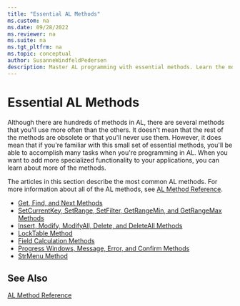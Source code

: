 ```yaml
---
title: "Essential AL Methods"
ms.custom: na
ms.date: 09/28/2022
ms.reviewer: na
ms.suite: na
ms.tgt_pltfrm: na
ms.topic: conceptual
author: SusanneWindfeldPedersen
description: Master AL programming with essential methods. Learn the most common methods, their uses, and how to add specialized functionality to your applications.
---
```


# Essential AL Methods

Although there are hundreds of methods in AL, there are several methods that you'll use more often than the others. It doesn't mean that the rest of the methods are obsolete or that you'll never use them. However, it does mean that if you're familiar with this small set of essential methods, you'll be able to accomplish many tasks when you're programming in AL. When you want to add more specialized functionality to your applications, you can learn about more of the methods.  

The articles in this section describe the most common AL methods. For more information about all of the AL methods, see [AL Method Reference](methods-auto/library.md).  

- [Get, Find, and Next Methods](devenv-get-find-and-next-methods.md)  
- [SetCurrentKey, SetRange, SetFilter, GetRangeMin, and GetRangeMax Methods](devenv-setcurrentkey-setrange-setfilter-getrangemin-and-getrangemax-methods.md)  
- [Insert, Modify, ModifyAll, Delete, and DeleteAll Methods](devenv-insert-modify-modifyall-delete-and-deleteall-methods.md)  
- [LockTable Method](methods-auto/record/record-locktable-method.md)  
- [Field Calculation Methods](devenv-calcfields-calcsums-fielderror-fieldname-init-testfield-and-validate-methods.md)  
- [Progress Windows, Message, Error, and Confirm Methods](devenv-progress-windows-message-error-and-confirm-methods.md)  
- [StrMenu Method](methods-auto/dialog/dialog-strmenu-method.md)

## See Also

[AL Method Reference](methods-auto/library.md)
